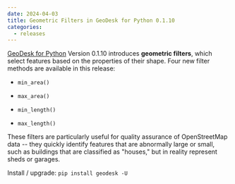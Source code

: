 ```yaml
---
date: 2024-04-03
title: Geometric Filters in GeoDesk for Python 0.1.10
categories:
  - releases
---
```


[GeoDesk for Python](https://docs.geodesk.com/python) Version 0.1.10 introduces **geometric filters**, which select features based on the properties of their shape. Four new filter methods are available in this release:

- `min_area()`

- `max_area()`
  
- `min_length()`

- `max_length()`

These filters are particularly useful for quality assurance of OpenStreetMap data -- they quickly identify features that are abnormally large or small, such as buildings that are classified as "houses," but in reality represent sheds or garages.

Install / upgrade: `pip install geodesk -U`

